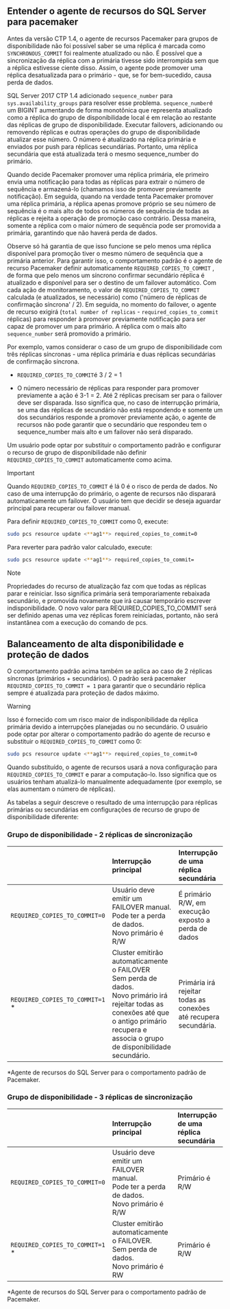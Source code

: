 ## <a name="pacemakerNotify"></a>Entender o agente de recursos do SQL Server para pacemaker

Antes da versão CTP 1.4, o agente de recursos Pacemaker para grupos de disponibilidade não foi possível saber se uma réplica é marcada como `SYNCHRONOUS_COMMIT` foi realmente atualizado ou não. É possível que a sincronização da réplica com a primária tivesse sido interrompida sem que a réplica estivesse ciente disso. Assim, o agente pode promover uma réplica desatualizada para o primário - que, se for bem-sucedido, causa perda de dados. 

SQL Server 2017 CTP 1.4 adicionado `sequence_number` para `sys.availability_groups` para resolver esse problema. `sequence_number`é um BIGINT aumentando de forma monotônica que representa atualizado como a réplica do grupo de disponibilidade local é em relação ao restante das réplicas de grupo de disponibilidade. Executar failovers, adicionando ou removendo réplicas e outras operações do grupo de disponibilidade atualizar esse número. O número é atualizado na réplica primária e enviados por push para réplicas secundárias. Portanto, uma réplica secundária que está atualizada terá o mesmo sequence_number do primário. 

Quando decide Pacemaker promover uma réplica primária, ele primeiro envia uma notificação para todas as réplicas para extrair o número de sequência e armazená-lo (chamamos isso de promover previamente notificação). Em seguida, quando na verdade tenta Pacemaker promover uma réplica primária, a réplica apenas promove próprio se seu número de sequência é o mais alto de todos os números de sequência de todas as réplicas e rejeita a operação de promoção caso contrário. Dessa maneira, somente a réplica com o maior número de sequência pode ser promovida a primária, garantindo que não haverá perda de dados. 

Observe só há garantia de que isso funcione se pelo menos uma réplica disponível para promoção tiver o mesmo número de sequência que a primária anterior. Para garantir isso, o comportamento padrão é o agente de recurso Pacemaker definir automaticamente `REQUIRED_COPIES_TO_COMMIT` , de forma que pelo menos um síncrono confirmar secundário réplica é atualizado e disponível para ser o destino de um failover automático. Com cada ação de monitoramento, o valor de `REQUIRED_COPIES_TO_COMMIT` calculada (e atualizados, se necessário) como ('número de réplicas de confirmação síncrona' / 2). Em seguida, no momento do failover, o agente de recurso exigirá (`total number of replicas`  -  `required_copies_to_commit` réplicas) para responder à promover previamente notificação para ser capaz de promover um para primário. A réplica com o mais alto `sequence_number` será promovido a primário. 

Por exemplo, vamos considerar o caso de um grupo de disponibilidade com três réplicas síncronas - uma réplica primária e duas réplicas secundárias de confirmação síncrona.

- `REQUIRED_COPIES_TO_COMMIT`é 3 / 2 = 1

- O número necessário de réplicas para responder para promover previamente a ação é 3-1 = 2. Até 2 réplicas precisam ser para o failover deve ser disparada. Isso significa que, no caso de interrupção primária, se uma das réplicas de secundário não está respondendo e somente um dos secundários responde a promover previamente ação, o agente de recursos não pode garantir que o secundário que respondeu tem o sequence_number mais alto e um failover não será disparado.

Um usuário pode optar por substituir o comportamento padrão e configurar o recurso de grupo de disponibilidade não definir `REQUIRED_COPIES_TO_COMMIT` automaticamente como acima.

>[!IMPORTANT]
>Quando `REQUIRED_COPIES_TO_COMMIT` é lá 0 é o risco de perda de dados. No caso de uma interrupção do primário, o agente de recursos não disparará automaticamente um failover. O usuário tem que decidir se deseja aguardar principal para recuperar ou failover manual.

Para definir `REQUIRED_COPIES_TO_COMMIT` como 0, execute:

```bash
sudo pcs resource update <**ag1**> required_copies_to_commit=0
```

Para reverter para padrão valor calculado, execute:

```bash
sudo pcs resource update <**ag1**> required_copies_to_commit=
```

>[!NOTE]
>Propriedades do recurso de atualização faz com que todas as réplicas parar e reiniciar. Isso significa primária será temporariamente rebaixada secundário, e promovida novamente que irá causar temporário escrever indisponibilidade. O novo valor para REQUIRED_COPIES_TO_COMMIT será ser definido apenas uma vez réplicas forem reiniciadas, portanto, não será instantânea com a execução do comando de pcs.

## <a name="balancing-high-availability-and-data-protection"></a>Balanceamento de alta disponibilidade e proteção de dados 

O comportamento padrão acima também se aplica ao caso de 2 réplicas síncronas (primários + secundários). O padrão será pacemaker `REQUIRED_COPIES_TO_COMMIT = 1` para garantir que o secundário réplica sempre é atualizada para proteção de dados máximo.  

>[!WARNING]
>Isso é fornecido com um risco maior de indisponibilidade da réplica primária devido a interrupções planejadas ou no secundário. O usuário pode optar por alterar o comportamento padrão do agente de recurso e substituir o `REQUIRED_COPIES_TO_COMMIT` como 0:

```bash
sudo pcs resource update <**ag1**> required_copies_to_commit=0
```

Quando substituído, o agente de recursos usará a nova configuração para `REQUIRED_COPIES_TO_COMMIT` e parar a computação-lo. Isso significa que os usuários tenham atualizá-lo manualmente adequadamente (por exemplo, se elas aumentam o número de réplicas).

As tabelas a seguir descreve o resultado de uma interrupção para réplicas primárias ou secundárias em configurações de recurso de grupo de disponibilidade diferente:

### <a name="availability-group---2-sync-replicas"></a>Grupo de disponibilidade - 2 réplicas de sincronização

| |Interrupção principal |Interrupção de uma réplica secundária
|:---|:--- |:--- |
|`REQUIRED_COPIES_TO_COMMIT=0`|Usuário deve emitir um FAILOVER manual. <br>Pode ter a perda de dados.<br> Novo primário é R/W |É primário R/W, em execução exposto a perda de dados
|`REQUIRED_COPIES_TO_COMMIT=1` * |Cluster emitirão automaticamente o FAILOVER <br>Sem perda de dados. <br> Novo primário irá rejeitar todas as conexões até que o antigo primário recupera e associa o grupo de disponibilidade secundário. |Primária irá rejeitar todas as conexões até recupera secundária.

\*Agente de recursos do SQL Server para o comportamento padrão de Pacemaker.

### <a name="availability-group---3-sync-replicas"></a>Grupo de disponibilidade - 3 réplicas de sincronização

| |Interrupção principal |Interrupção de uma réplica secundária
|:---|:--- |:--- |
|`REQUIRED_COPIES_TO_COMMIT=0`|Usuário deve emitir um FAILOVER manual. <br>Pode ter a perda de dados. <br>Novo primário é R/W |Primário é R/W
|`REQUIRED_COPIES_TO_COMMIT=1` * |Cluster emitirão automaticamente o FAILOVER. <br>Sem perda de dados. <br>Novo primário é RW |Primário é R/W 

\*Agente de recursos do SQL Server para o comportamento padrão de Pacemaker.